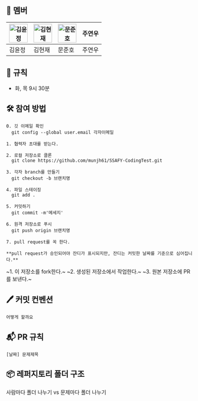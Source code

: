 ## 🐣 **멤버**

|<img src="https://yyoding.github.io/assets/img/free-icon-avatar-1752813.png" alt="김윤정" width="50" height="50">|<img src="https://97now.github.io/assets/img/%EB%AF%B8%EB%9E%982.jpg" alt="김현재" width="50" height="50">|<img src="https://i.namu.wiki/i/i6ZpdaKiiEf4qzrR_m9NjvBriuvWtFktDjDX-wry76CYBSssaiOpsZRTVXU20K0kDFnnoBqR9SiVkYh_akXYmQ.webp" alt="문준호" width="50" height="50">|주연우|
|---|---|---|---|
|김윤정|김현재|문준호|주연우|
## 📌 **규칙**
- 화, 목 9시 30분

## 🛠️ **참여 방법**
```
0. 깃 이메일 확인
  git config --global user.email 각자이메일

1. 협력자 초대를 받는다.

2. 로컬 저장소로 클론
  git clone https://github.com/munjh61/SSAFY-CodingTest.git

3. 각자 branch를 만들기
  git checkout -b 브랜치명

4. 파일 스테이징
  git add .

5. 커밋하기
  git commit -m'메세지'

6. 원격 저장소로 푸시
  git push origin 브랜치명

7. pull request를 꼭 한다.

**pull request가 승인되어야 잔디가 표시되지만, 잔디는 커밋한 날짜를 기준으로 심어집니다.**
```
~1. 이 저장소를 fork한다.~ 
~2. 생성된 저장소에서 작업한다.~ 
~3. 원본 저장소에 PR를 보낸다.~ 


## 🖊️ **커밋 컨벤션**
```
어떻게 할까요
```

## 📬 **PR 규칙**

```
[날짜] 문제제목
```

## 📦 **레퍼지토리 폴더 구조**
사람마다 폴더 나누기 vs 문제마다 폴더 나누기
